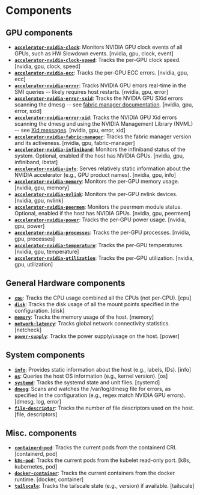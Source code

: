 # Components

## GPU components

- [**`accelerator-nvidia-clock`**](https://pkg.go.dev/github.com/leptonai/gpud/components/accelerator/nvidia/clock-event): Monitors NVIDIA GPU clock events of all GPUs, such as HW Slowdown events. [nvidia, gpu, clock, event]
- [**`accelerator-nvidia-clock-speed`**](https://pkg.go.dev/github.com/leptonai/gpud/components/accelerator/nvidia/clock-speed): Tracks the per-GPU clock speed. [nvidia, gpu, clock, speed]
- [**`accelerator-nvidia-ecc`**](https://pkg.go.dev/github.com/leptonai/gpud/components/accelerator/nvidia/ecc): Tracks the per-GPU ECC errors. [nvidia, gpu, ecc]
- [**`accelerator-nvidia-error`**](https://pkg.go.dev/github.com/leptonai/gpud/components/accelerator/nvidia/error): Tracks NVIDIA GPU errors real-time in the SMI queries -- likely requires host restarts. [nvidia, gpu, error]
- [**`accelerator-nvidia-error-sxid`**](https://pkg.go.dev/github.com/leptonai/gpud/components/accelerator/nvidia/error/sxid): Tracks the NVIDIA GPU SXid errors scanning the dmesg -- see [fabric manager documentation](https://docs.nvidia.com/datacenter/tesla/pdf/fabric-manager-user-guide.pdf). [nvidia, gpu, error, sxid]
- [**`accelerator-nvidia-error-xid`**](https://pkg.go.dev/github.com/leptonai/gpud/components/accelerator/nvidia/error/xid): Tracks the NVIDIA GPU Xid errors scanning the dmesg and using the NVIDIA Management Library (NVML) -- see [Xid messages](https://docs.nvidia.com/deploy/gpu-debug-guidelines/index.html#xid-messages). [nvidia, gpu, error, xid]
- [**`accelerator-nvidia-fabric-manager`**](https://pkg.go.dev/github.com/leptonai/gpud/components/accelerator/nvidia/fabric-manager): Tracks the fabric manager version and its activeness. [nvidia, gpu, fabric-manager]
- [**`accelerator-nvidia-infiniband`**](https://pkg.go.dev/github.com/leptonai/gpud/components/accelerator/nvidia/infiniband): Monitors the infiniband status of the system. Optional, enabled if the host has NVIDIA GPUs. [nvidia, gpu, infiniband, ibstat]
- [**`accelerator-nvidia-info`**](https://pkg.go.dev/github.com/leptonai/gpud/components/accelerator/nvidia/info): Serves relatively static information about the NVIDIA accelerator (e.g., GPU product names). [nvidia, gpu, info]
- [**`accelerator-nvidia-memory`**](https://pkg.go.dev/github.com/leptonai/gpud/components/accelerator/nvidia/memory): Monitors the per-GPU memory usage. [nvidia, gpu, memory]
- [**`accelerator-nvidia-nvlink`**](https://pkg.go.dev/github.com/leptonai/gpud/components/accelerator/nvidia/nvlink): Monitors the per-GPU nvlink devices. [nvidia, gpu, nvlink]
- [**`accelerator-nvidia-peermem`**](https://pkg.go.dev/github.com/leptonai/gpud/components/accelerator/nvidia/peermem): Monitors the peermem module status. Optional, enabled if the host has NVIDIA GPUs. [nvidia, gpu, peermem]
- [**`accelerator-nvidia-power`**](https://pkg.go.dev/github.com/leptonai/gpud/components/accelerator/nvidia/power): Tracks the per-GPU power usage. [nvidia, gpu, power]
- [**`accelerator-nvidia-processes`**](https://pkg.go.dev/github.com/leptonai/gpud/components/accelerator/nvidia/processes): Tracks the per-GPU processes. [nvidia, gpu, processes]
- [**`accelerator-nvidia-temperature`**](https://pkg.go.dev/github.com/leptonai/gpud/components/accelerator/nvidia/temperature): Tracks the per-GPU temperatures. [nvidia, gpu, temperature]
- [**`accelerator-nvidia-utilization`**](https://pkg.go.dev/github.com/leptonai/gpud/components/accelerator/nvidia/utilization): Tracks the per-GPU utilization. [nvidia, gpu, utilization]

## General Hardware components

- [**`cpu`**](https://pkg.go.dev/github.com/leptonai/gpud/components/cpu): Tracks the CPU usage combined all the CPUs (not per-CPU). [cpu]
- [**`disk`**](https://pkg.go.dev/github.com/leptonai/gpud/components/disk): Tracks the disk usage of all the mount points specified in the configuration. [disk]
- [**`memory`**](https://pkg.go.dev/github.com/leptonai/gpud/components/memory): Tracks the memory usage of the host. [memory]
- [**`network-latency`**](https://pkg.go.dev/github.com/leptonai/gpud/components/network/latency): Tracks global network connectivity statistics. [netcheck]
- [**`power-supply`**](https://pkg.go.dev/github.com/leptonai/gpud/components/power-supply): Tracks the power supply/usage on the host. [power]

## System components

- [**`info`**](https://pkg.go.dev/github.com/leptonai/gpud/components/info): Provides static information about the host (e.g., labels, IDs). [info]
- [**`os`**](https://pkg.go.dev/github.com/leptonai/gpud/components/os): Queries the host OS information (e.g., kernel version). [os]
- [**`systemd`**](https://pkg.go.dev/github.com/leptonai/gpud/components/systemd): Tracks the systemd state and unit files. [systemd]
- [**`dmesg`**](https://pkg.go.dev/github.com/leptonai/gpud/components/dmesg): Scans and watches the /var/log/dmesg file for errors, as specified in the configuration (e.g., regex match NVIDIA GPU errors). [dmesg, log, error]
- [**`file-descriptor`**](https://pkg.go.dev/github.com/leptonai/gpud/components/fd): Tracks the number of file descriptors used on the host. [file, descriptors]

## Misc. components

- [**`containerd-pod`**](https://pkg.go.dev/github.com/leptonai/gpud/components/containerd/pod): Tracks the current pods from the containerd CRI. [containerd, pod]
- [**`k8s-pod`**](https://pkg.go.dev/github.com/leptonai/gpud/components/k8s/pod): Tracks the current pods from the kubelet read-only port. [k8s, kubernetes, pod]
- [**`docker-container`**](https://pkg.go.dev/github.com/leptonai/gpud/components/docker/container): Tracks the current containers from the docker runtime. [docker, container]
- [**`tailscale`**](https://pkg.go.dev/github.com/leptonai/gpud/components/tailscale): Tracks the tailscale state (e.g., version) if available. [tailscale]
